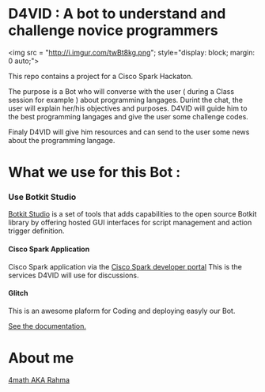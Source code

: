 # D4VID : A bot to understand and challenge novice programmers

<img    src = "http://i.imgur.com/twBt8kg.png"; style="display: block;
    margin: 0 auto;"></img>

This repo contains a project for a  Cisco Spark Hackaton.

The purpose is a Bot who will converse with the user ( during a Class session for example ) about programming langages.
Durint the chat, the user will explain her/his objectives and purposes. D4VID will guide him to the best programming langages and give the user some challenge codes.

Finaly D4VID will give him resources and can send to the user some news about the programming langage.


# What we use for this Bot :


### Use Botkit Studio
[Botkit Studio](https://studio.botkit.ai/signup?code=ciscoglitch) is a set of tools that adds capabilities to the open source Botkit library by offering hosted GUI interfaces for script management and action trigger definition. 



#### Cisco Spark Application 
 Cisco Spark application via the [Cisco Spark developer portal](https://developer.ciscospark.com/)
 This is the services D4VID will use for discussions. 




#### Glitch

This is an awesome plaform for Coding and deploying easyly our Bot.

[See the documentation.](https://glitch.com/about/)




# About me

[4math AKA Rahma](http://rahma.io)